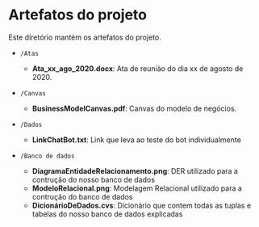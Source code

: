 # Artefatos do projeto

Este diretório mantém os artefatos do projeto. 

* `/Atas`
	* **Ata_xx_ago_2020.docx**: Ata de reunião do dia xx de agosto de 2020.

* `/Canvas`
	* **BusinessModelCanvas.pdf**: Canvas do modelo de negócios.

* `/Dados`
	* **LinkChatBot.txt**: Link que leva ao teste do bot individualmente

* `/Banco de dados`
	* **DiagramaEntidadeRelacionamento.png**: DER utilizado para a contrução do nosso banco de dados
	* **ModeloRelacional.png**: Modelagem Relacional utilizado para a contrução do banco de dados
	* **DicionárioDeDados.cvs**: Dicionário que contem todas as tuplas e tabelas do nosso banco de dados explicadas
